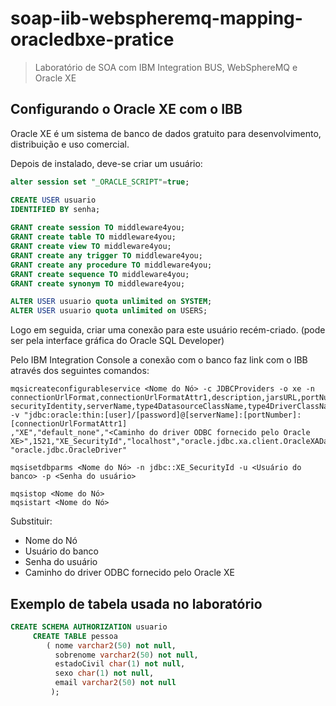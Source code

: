 # soap-iib-webspheremq-mapping-oracledbxe-pratice

> Laboratório de SOA com IBM Integration BUS, WebSphereMQ e Oracle XE

## Configurando o Oracle XE com o IBB

Oracle XE é um sistema de banco de dados gratuito para desenvolvimento, distribuição e uso comercial.

Depois de instalado, deve-se criar um usuário:

```sql
alter session set "_ORACLE_SCRIPT"=true;

CREATE USER usuario
IDENTIFIED BY senha;
  
GRANT create session TO middleware4you;
GRANT create table TO middleware4you;
GRANT create view TO middleware4you;
GRANT create any trigger TO middleware4you;
GRANT create any procedure TO middleware4you;
GRANT create sequence TO middleware4you;
GRANT create synonym TO middleware4you;

ALTER USER usuario quota unlimited on SYSTEM;
ALTER USER usuario quota unlimited on USERS;
```

Logo em seguida, criar uma conexão para este usuário recém-criado. (pode ser pela interface gráfica do Oracle SQL Developer)

Pelo IBM Integration Console a conexão com o banco faz link com o IBB através dos seguintes comandos:

```
mqsicreateconfigurableservice <Nome do Nó> -c JDBCProviders -o xe -n connectionUrlFormat,connectionUrlFormatAttr1,description,jarsURL,portNumber,
securityIdentity,serverName,type4DatasourceClassName,type4DriverClassName -v "jdbc:oracle:thin:[user]/[password]@[serverName]:[portNumber]:[connectionUrlFormatAttr1]
,"XE","default_none","<Caminho do driver ODBC fornecido pelo Oracle XE>",1521,"XE_SecurityId","localhost","oracle.jdbc.xa.client.OracleXADataSource",
"oracle.jdbc.OracleDriver" 
```

```
mqsisetdbparms <Nome do Nó> -n jdbc::XE_SecurityId -u <Usuário do banco> -p <Senha do usuário>
```

```
mqsistop <Nome do Nó>
mqsistart <Nome do Nó>
```

Substituir:

- Nome do Nó
- Usuário do banco
- Senha do usuário
- Caminho do driver ODBC fornecido pelo Oracle XE

## Exemplo de tabela usada no laboratório

```sql
CREATE SCHEMA AUTHORIZATION usuario
     CREATE TABLE pessoa
        ( nome varchar2(50) not null,
          sobrenome varchar2(50) not null,
          estadoCivil char(1) not null,
          sexo char(1) not null,
          email varchar2(50) not null
         );
```
